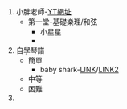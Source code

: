 1. 小胖老師-[YT網址](https://www.youtube.com/watch?v=FxCwGaJMIU4)
   + 第一堂-基礎樂理/和弦
     + 小星星
     + 
2. 自學琴譜
   + 簡單
     + baby shark-[LINK](https://www.youtube.com/watch?v=1MCq7Y2WqA4)/[LINK2](https://www.youtube.com/watch?v=wVAUkX3DZlA)
   + 中等
   + 困難
3. 
